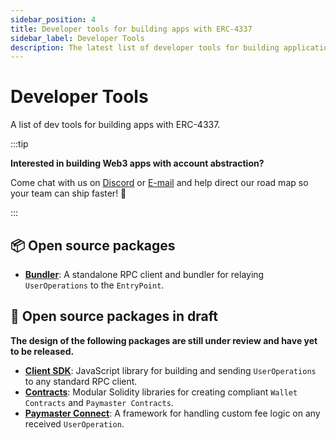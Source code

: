 ```yaml
---
sidebar_position: 4
title: Developer tools for building apps with ERC-4337
sidebar_label: Developer Tools
description: The latest list of developer tools for building applications with EIP-4337 and account abstraction by the Stackup team.
---
```


# Developer Tools

A list of dev tools for building apps with ERC-4337.

:::tip

**Interested in building Web3 apps with account abstraction?**

Come chat with us on [Discord](https://discord.gg/FpXmvKrNed) or [E-mail](mailto:founders@stackup.sh) and help direct our road map so your team can ship faster! 🚀

:::

## 📦 Open source packages

- **[Bundler](/docs/category/bundler)**: A standalone RPC client and bundler for relaying `UserOperations` to the `EntryPoint`.

## 🚧 Open source packages in draft

**The design of the following packages are still under review and have yet to be released.**

- **[Client SDK](/docs/category/client-sdk)**: JavaScript library for building and sending `UserOperations` to any standard RPC client.
- **[Contracts](/docs/category/contracts)**: Modular Solidity libraries for creating compliant `Wallet Contracts` and `Paymaster Contracts`.
- **[Paymaster Connect](/docs/category/paymaster-connect)**: A framework for handling custom fee logic on any received `UserOperation`.
